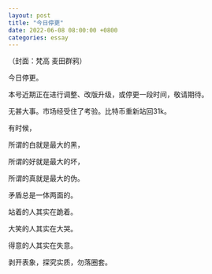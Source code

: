 ```yaml
---
layout: post
title: "今日停更"
date: 2022-06-08 08:00:00 +0800
categories: essay
---
```


（封面：梵高 麦田群鸦）


今日停更。


本号近期正在进行调整、改版升级，或停更一段时间，敬请期待。


无甚大事。市场经受住了考验。比特币重新站回31k。


有时候，

所谓的白就是最大的黑，

所谓的好就是最大的坏，

所谓的真就是最大的伪。


矛盾总是一体两面的。

站着的人其实在跪着。

大笑的人其实在大哭。

得意的人其实在失意。


剥开表象，探究实质，勿落圈套。